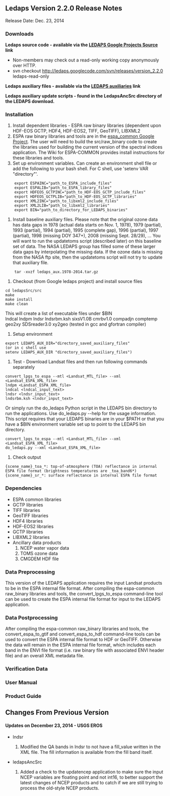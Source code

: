 ## Ledaps Version 2.2.0 Release Notes ##
Release Date: Dec. 23, 2014

### Downloads ###
**Ledaps source code - available via the [LEDAPS Google Projects Source](http://code.google.com/p/ledaps/source/checkout) link**

  * Non-members may check out a read-only working copy anonymously over HTTP.
  * svn checkout http://ledaps.googlecode.com/svn/releases/version_2.2.0 ledaps-read-only

**Ledaps auxiliary files - available via the [LEDAPS auxiliaries](http://espa.cr.usgs.gov/validations/ledaps_auxiliary/ledaps_aux.1978-2014.tar.gz) link**

**Ledaps auxiliary update scripts - found in the LedapsAncSrc directory of the LEDAPS download.**

### Installation ###
  1. Install dependent libraries - ESPA raw binary libraries (dependent upon HDF-EOS GCTP, HDF4, HDF-EOS2, TIFF, GeoTIFF), LIBXML2
  1. ESPA raw binary libraries and tools are in the [espa\_common Google Project](https://code.google.com/p/espa-common/).  The user will need to build the src/raw\_binary code to create the libraries used for building the current version of the spectral indices application.  The Wiki for ESPA-COMMON provides install instructions for these libraries and tools.
  1. Set up environment variables.  Can create an environment shell file or add the following to your bash shell.  For C shell, use 'setenv VAR "directory"'.
```
    export ESPAINC="path_to_ESPA_include_files"
    export ESPALIB="path_to_ESPA_library_files"
    export HDFEOS_GCTPINC="path_to_HDF-EOS_GCTP_include_files"
    export HDFEOS_GCTPLIB="path_to_HDF-EOS_GCTP_libraries"
    export XML2INC="path_to_libxml2_include_files"
    export XML2LIB="path_to_libxml2_libraries"
    export BIN="path_to_directory_for_LEDAPS_binaries"
```
  1. Install baseline auxiliary files.  Please note that the original ozone data has data gaps in 1978 (actual data starts on Nov. 1, 1978), 1979 (partial), 1993 (partial), 1994 (partial), 1995 (complete gap), 1996 (partial), 1997 (partial), 1998 (missing DOY 347+), 2008 (missing Sept. 28/29), ...  You will want to run the updatetoms script (described later) on this baseline set of data.  The NASA LEDAPS group has filled some of these larger data gaps by interpolating the missing data. If the ozone data is missing from the NASA ftp site, then the updatetoms script will not try to update that auxiliary file.
```
    tar -xvzf ledaps_aux.1978-2014.tar.gz
```
  1. Checkout (from Google ledaps project) and install source files
```
cd ledapsSrc/src
make
make install
make clean
```
This will create a list of executable files under $BIN<br />
lndcal  lndpm  lndsr  lndsrbm.ksh sixsV1.0B
cmrbv1.0  compadjn  comptemp  geo2xy SDSreader3.0 xy2geo
(tested in gcc and gfortran compiler)

  1. Setup environment
```
export LEDAPS_AUX_DIR="directory_saved_auxiliary_files"
(or in c shell use 
setenv LEDAPS_AUX_DIR "directory_saved_auxiliary_files")
```
  1. Test - Download Landsat files and then run following commands separately
```
convert_lpgs_to_espa --mtl <Landsat_MTL_file> --xml <Landsat_ESPA_XML_file>
lndpm <Landsat_ESPA_XML_file>
lndcal <lndcal_input_text>
lndsr <lndsr_input_text>
lndsrbm.ksh <lndsr_input_text>
```
Or simply run the do\_ledaps Python script in the LEDAPS bin directory to run the applications.  Use do\_ledaps.py --help for the usage information.  This script requires that your LEDAPS binaries are in your $PATH or that you have a $BIN environment variable set up to point to the LEDAPS bin directory.
```
convert_lpgs_to_espa --mtl <Landsat_MTL_file> --xml <Landsat_ESPA_XML_file>
do_ledaps.py --xml <Landsat_ESPA_XML_file>
```
  1. Check output
```
{scene_name}_toa_*: top-of-atmosphere (TOA) reflectance in internal ESPA file format (brightness temperatures are _toa_band6*)
{scene_name}_sr_*: surface reflectance in internal ESPA file format
```

### Dependencies ###
  * ESPA common libraries
  * GCTP libraries
  * TIFF libraries
  * GeoTIFF libraries
  * HDF4 libraries
  * HDF-EOS2 libraries
  * GCTP libraries
  * LIBXML2 libraries
  * Ancillary data products
    1. NCEP water vapor data
    1. TOMS ozone data
    1. CMGDEM HDF file

### Data Preprocessing ###
This version of the LEDAPS application requires the input Landsat products to be in the ESPA internal file format.  After compiling the espa-common raw\_binary libraries and tools, the convert\_lpgs\_to\_espa command-line tool can be used to create the ESPA internal file format for input to the LEDAPS application.

### Data Postprocessing ###
After compiling the espa-common raw\_binary libraries and tools, the convert\_espa\_to\_gtif and convert\_espa\_to\_hdf command-line tools can be used to convert the ESPA internal file format to HDF or GeoTIFF.  Otherwise the data will remain in the ESPA internal file format, which includes each band in the ENVI file format (i.e. raw binary file with associated ENVI header file) and an overall XML metadata file.

### Verification Data ###

### User Manual ###

### Product Guide ###

## Changes From Previous Version ##
#### Updates on December 23, 2014 - USGS EROS ####
  * lndsr
    1. Modified the QA bands in lndsr to not have a fill\_value written in the XML file.  The fill information is available from the fill band itself.

  * ledapsAncSrc
    1. Added a check to the updatencep application to make sure the input NCEP variables are floating point and not int16, to better support the latest changes of NCEP products and to catch if we are still trying to process the old-style NCEP products.